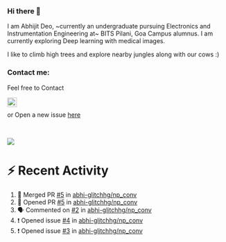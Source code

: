 ### Hi there 👋

I am Abhijit Deo, ~currently an undergraduate pursuing Electronics and Instrumentation Engineering at~ BITS Pilani, Goa Campus alumnus. I am currently exploring Deep learning with medical images.  


I like to climb high trees and explore nearby jungles along with our cows :)
### Contact me:

Feel free to Contact


[<img align="left" alt="Abhijit Deo | Gmail" width="22px" src="https://cdn.jsdelivr.net/npm/simple-icons@v3/icons/gmail.svg" />][gmail]
<br />


 or Open a new issue [here](https://github.com/abhi-glitchhg/abhi-glitchhg/issues)

[gmail]: mailto:f20190041@goa.bits-pilani.ac.in

<br>



![](https://komarev.com/ghpvc/?username=abhi-glitchhg&color=green)


# :zap: Recent Activity

<!--START_SECTION:activity-->
1. 🎉 Merged PR [#5](https://github.com/abhi-glitchhg/np_conv/pull/5) in [abhi-glitchhg/np_conv](https://github.com/abhi-glitchhg/np_conv)
2. 💪 Opened PR [#5](https://github.com/abhi-glitchhg/np_conv/pull/5) in [abhi-glitchhg/np_conv](https://github.com/abhi-glitchhg/np_conv)
3. 🗣 Commented on [#2](https://github.com/abhi-glitchhg/np_conv/pull/2#issuecomment-1701599853) in [abhi-glitchhg/np_conv](https://github.com/abhi-glitchhg/np_conv)
4. ❗ Opened issue [#4](https://github.com/abhi-glitchhg/np_conv/issues/4) in [abhi-glitchhg/np_conv](https://github.com/abhi-glitchhg/np_conv)
5. ❗ Opened issue [#3](https://github.com/abhi-glitchhg/np_conv/issues/3) in [abhi-glitchhg/np_conv](https://github.com/abhi-glitchhg/np_conv)
<!--END_SECTION:activity-->
